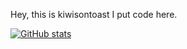 Hey, this is kiwisontoast
I put code here.


[![GitHub stats](https://github-readme-stats.vercel.app/api?username=kiwisontoast&theme=neon&show_icons=true)](https://github.com/anuraghazra/github-readme-stats)

